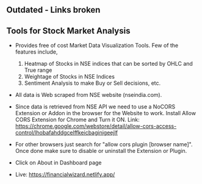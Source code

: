 ## Outdated - Links broken

## Tools for Stock Market Analysis

- Provides free of cost Market Data Visualization Tools. Few of the features include,

  1.  Heatmap of Stocks in NSE indices that can be sorted by OHLC and True range
  2.  Weightage of Stocks in NSE Indices
  3.  Sentiment Analysis to make Buy or Sell decisions, etc.

- All data is Web scraped from NSE website (nseindia.com).

- Since data is retrieved from NSE API we need to use a NoCORS Extension or Addon in the browser for the Website to work. Install Allow CORS Extension for Chrome and Turn it ON.
  Link: https://chrome.google.com/webstore/detail/allow-cors-access-control/lhobafahddgcelffkeicbaginigeejlf

- For other browsers just search for "allow cors plugin [browser name]".
  Once done make sure to disable or uninstall the Extension or Plugin.

- Click on About in Dashboard page

- Live: https://financialwizard.netlify.app/
